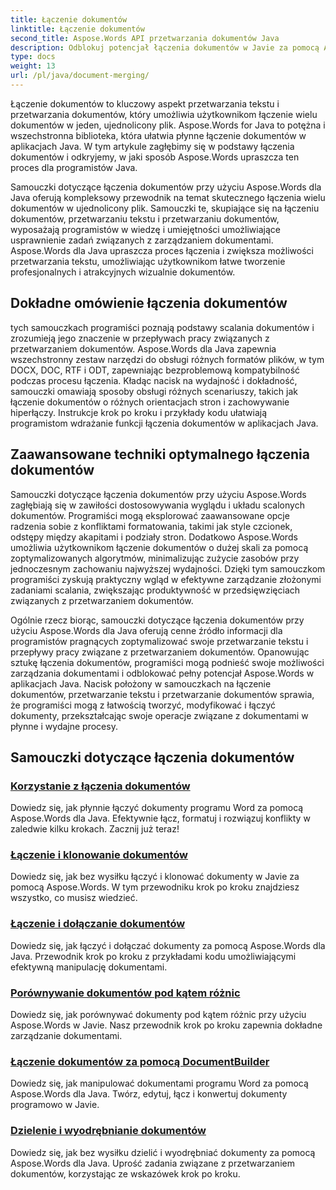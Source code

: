 ```yaml
---
title: Łączenie dokumentów
linktitle: Łączenie dokumentów
second_title: Aspose.Words API przetwarzania dokumentów Java
description: Odblokuj potencjał łączenia dokumentów w Javie za pomocą Aspose.Words! Naucz się wydajnego przetwarzania tekstu i przetwarzania dokumentów dzięki szczegółowym samouczkom.
type: docs
weight: 13
url: /pl/java/document-merging/
---
```


Łączenie dokumentów to kluczowy aspekt przetwarzania tekstu i przetwarzania dokumentów, który umożliwia użytkownikom łączenie wielu dokumentów w jeden, ujednolicony plik. Aspose.Words for Java to potężna i wszechstronna biblioteka, która ułatwia płynne łączenie dokumentów w aplikacjach Java. W tym artykule zagłębimy się w podstawy łączenia dokumentów i odkryjemy, w jaki sposób Aspose.Words upraszcza ten proces dla programistów Java.

Samouczki dotyczące łączenia dokumentów przy użyciu Aspose.Words dla Java oferują kompleksowy przewodnik na temat skutecznego łączenia wielu dokumentów w ujednolicony plik. Samouczki te, skupiające się na łączeniu dokumentów, przetwarzaniu tekstu i przetwarzaniu dokumentów, wyposażają programistów w wiedzę i umiejętności umożliwiające usprawnienie zadań związanych z zarządzaniem dokumentami. Aspose.Words dla Java upraszcza proces łączenia i zwiększa możliwości przetwarzania tekstu, umożliwiając użytkownikom łatwe tworzenie profesjonalnych i atrakcyjnych wizualnie dokumentów.

## Dokładne omówienie łączenia dokumentów

tych samouczkach programiści poznają podstawy scalania dokumentów i zrozumieją jego znaczenie w przepływach pracy związanych z przetwarzaniem dokumentów. Aspose.Words dla Java zapewnia wszechstronny zestaw narzędzi do obsługi różnych formatów plików, w tym DOCX, DOC, RTF i ODT, zapewniając bezproblemową kompatybilność podczas procesu łączenia. Kładąc nacisk na wydajność i dokładność, samouczki omawiają sposoby obsługi różnych scenariuszy, takich jak łączenie dokumentów o różnych orientacjach stron i zachowywanie hiperłączy. Instrukcje krok po kroku i przykłady kodu ułatwiają programistom wdrażanie funkcji łączenia dokumentów w aplikacjach Java.

## Zaawansowane techniki optymalnego łączenia dokumentów

Samouczki dotyczące łączenia dokumentów przy użyciu Aspose.Words zagłębiają się w zawiłości dostosowywania wyglądu i układu scalonych dokumentów. Programiści mogą eksplorować zaawansowane opcje radzenia sobie z konfliktami formatowania, takimi jak style czcionek, odstępy między akapitami i podziały stron. Dodatkowo Aspose.Words umożliwia użytkownikom łączenie dokumentów o dużej skali za pomocą zoptymalizowanych algorytmów, minimalizując zużycie zasobów przy jednoczesnym zachowaniu najwyższej wydajności. Dzięki tym samouczkom programiści zyskują praktyczny wgląd w efektywne zarządzanie złożonymi zadaniami scalania, zwiększając produktywność w przedsięwzięciach związanych z przetwarzaniem dokumentów.

Ogólnie rzecz biorąc, samouczki dotyczące łączenia dokumentów przy użyciu Aspose.Words dla Java oferują cenne źródło informacji dla programistów pragnących zoptymalizować swoje przetwarzanie tekstu i przepływy pracy związane z przetwarzaniem dokumentów. Opanowując sztukę łączenia dokumentów, programiści mogą podnieść swoje możliwości zarządzania dokumentami i odblokować pełny potencjał Aspose.Words w aplikacjach Java. Nacisk położony w samouczkach na łączenie dokumentów, przetwarzanie tekstu i przetwarzanie dokumentów sprawia, że programiści mogą z łatwością tworzyć, modyfikować i łączyć dokumenty, przekształcając swoje operacje związane z dokumentami w płynne i wydajne procesy.

## Samouczki dotyczące łączenia dokumentów

### [Korzystanie z łączenia dokumentów](./using-document-merging/)
Dowiedz się, jak płynnie łączyć dokumenty programu Word za pomocą Aspose.Words dla Java. Efektywnie łącz, formatuj i rozwiązuj konflikty w zaledwie kilku krokach. Zacznij już teraz!
### [Łączenie i klonowanie dokumentów](./combining-cloning-documents/)
Dowiedz się, jak bez wysiłku łączyć i klonować dokumenty w Javie za pomocą Aspose.Words. W tym przewodniku krok po kroku znajdziesz wszystko, co musisz wiedzieć.
### [Łączenie i dołączanie dokumentów](./joining-appending-documents/)
Dowiedz się, jak łączyć i dołączać dokumenty za pomocą Aspose.Words dla Java. Przewodnik krok po kroku z przykładami kodu umożliwiającymi efektywną manipulację dokumentami.
### [Porównywanie dokumentów pod kątem różnic](./comparing-documents-for-differences/)
Dowiedz się, jak porównywać dokumenty pod kątem różnic przy użyciu Aspose.Words w Javie. Nasz przewodnik krok po kroku zapewnia dokładne zarządzanie dokumentami.
### [Łączenie dokumentów za pomocą DocumentBuilder](./merging-documents-documentbuilder/)
Dowiedz się, jak manipulować dokumentami programu Word za pomocą Aspose.Words dla Java. Twórz, edytuj, łącz i konwertuj dokumenty programowo w Javie.
### [Dzielenie i wyodrębnianie dokumentów](./document-splitting-extraction/)
Dowiedz się, jak bez wysiłku dzielić i wyodrębniać dokumenty za pomocą Aspose.Words dla Java. Uprość zadania związane z przetwarzaniem dokumentów, korzystając ze wskazówek krok po kroku.